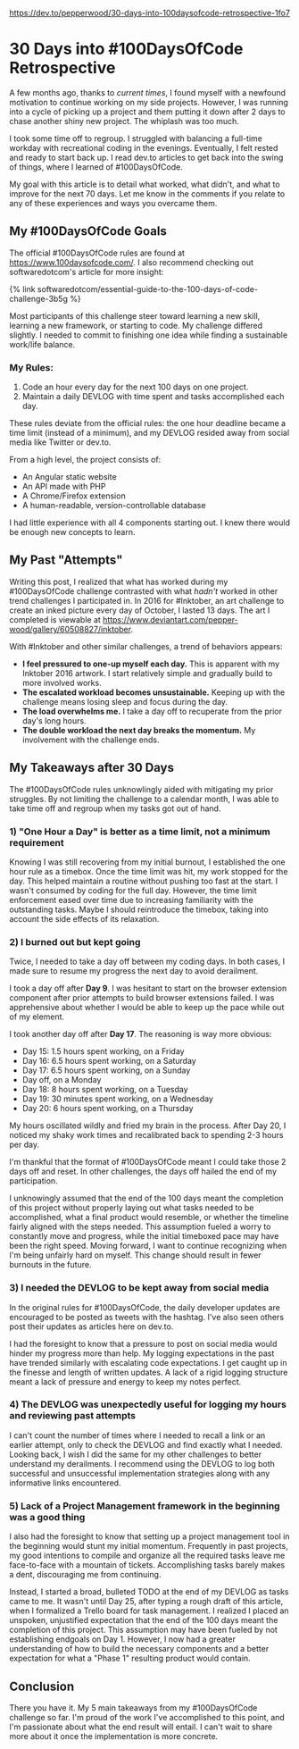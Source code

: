 https://dev.to/pepperwood/30-days-into-100daysofcode-retrospective-1fo7

# 30 Days into #100DaysOfCode Retrospective

A few months ago, thanks to _current times_, I found myself with a newfound motivation to continue working on my side projects. However, I was running into a cycle of picking up a project and them putting it down after 2 days to chase another shiny new project. The whiplash was too much.

I took some time off to regroup. I struggled with balancing a full-time workday with recreational coding in the evenings. Eventually, I felt rested and ready to start back up. I read dev.to articles to get back into the swing of things, where I learned of #100DaysOfCode.

My goal with this article is to detail what worked, what didn't, and what to improve for the next 70 days. Let me know in the comments if you relate to any of these experiences and ways you overcame them.

## My #100DaysOfCode Goals

The official #100DaysOfCode rules are found at https://www.100daysofcode.com/. I also recommend checking out softwaredotcom's article for more insight:

{% link softwaredotcom/essential-guide-to-the-100-days-of-code-challenge-3b5g %}

Most participants of this challenge steer toward learning a new skill, learning a new framework, or starting to code. My challenge differed slightly. I needed to commit to finishing one idea while finding a sustainable work/life balance.

### My Rules:

1. Code an hour every day for the next 100 days on one project.
2. Maintain a daily DEVLOG with time spent and tasks accomplished each day.

These rules deviate from the official rules: the one hour deadline became a time limit (instead of a minimum), and my DEVLOG resided away from social media like Twitter or dev.to.

From a high level, the project consists of:
- An Angular static website
- An API made with PHP
- A Chrome/Firefox extension
- A human-readable, version-controllable database

I had little experience with all 4 components starting out. I knew there would be enough new concepts to learn.

## My Past "Attempts"

Writing this post, I realized that what has worked during my #100DaysOfCode challenge contrasted with what _hadn't_ worked in other trend challenges I participated in. In 2016 for #Inktober, an art challenge to create an inked picture every day of October, I lasted 13 days. The art I completed is viewable at https://www.deviantart.com/pepper-wood/gallery/60508827/inktober.

With #Inktober and other similar challenges, a trend of behaviors appears:
- **I feel pressured to one-up myself each day.** This is apparent with my Inktober 2016 artwork. I start relatively simple and gradually build to more involved works.
- **The escalated workload becomes unsustainable.** Keeping up with the challenge means losing sleep and focus during the day.
- **The load overwhelms me.** I take a day off to recuperate from the prior day's long hours.
- **The double workload the next day breaks the momentum.** My involvement with the challenge ends.

## My Takeaways after 30 Days

The #100DaysOfCode rules unknowlingly aided with mitigating my prior struggles. By not limiting the challenge to a calendar month, I was able to take time off and regroup when my tasks got out of hand.

### 1) "One Hour a Day" is better as a time limit, not a minimum requirement

Knowing I was still recovering from my initial burnout, I established the one hour rule as a timebox. Once the time limit was hit, my work stopped for the day. This helped maintain a routine without pushing too fast at the start. I wasn't consumed by coding for the full day. However, the time limit enforcement eased over time due to increasing familiarity with the outstanding tasks. Maybe I should reintroduce the timebox, taking into account the side effects of its relaxation.

### 2) I burned out but kept going

Twice, I needed to take a day off between my coding days. In both cases, I made sure to resume my progress the next day to avoid derailment.

I took a day off after **Day 9**. I was hesitant to start on the browser extension component after prior attempts to build browser extensions failed. I was apprehensive about whether I would be able to keep up the pace while out of my element.

I took another day off after **Day 17**. The reasoning is way more obvious:
- Day 15: 1.5 hours spent working, on a Friday
- Day 16: 6.5 hours spent working, on a Saturday
- Day 17: 6.5 hours spent working, on a Sunday
- Day off, on a Monday
- Day 18: 8 hours spent working, on a Tuesday
- Day 19: 30 minutes spent working, on a Wednesday
- Day 20: 6 hours spent working, on a Thursday

My hours oscillated wildly and fried my brain in the process. After Day 20, I noticed my shaky work times and recalibrated back to spending 2-3 hours per day.

I'm thankful that the format of #100DaysOfCode meant I could take those 2 days off and reset. In other challenges, the days off hailed the end of my participation.

I unknowingly assumed that the end of the 100 days meant the completion of this project without properly laying out what tasks needed to be accomplished, what a final product would resemble, or whether the timeline fairly aligned with the steps needed. This assumption fueled a worry to constantly move and progress, while the initial timeboxed pace may have been the right speed. Moving forward, I want to continue recognizing when I'm being unfairly hard on myself. This change should result in fewer burnouts in the future.

### 3) I needed the DEVLOG to be kept away from social media

In the original rules for #100DaysOfCode, the daily developer updates are encouraged to be posted as tweets with the hashtag. I've also seen others post their updates as articles here on dev.to.

I had the foresight to know that a pressure to post on social media would hinder my progress more than help. My logging expectations in the past have trended similarly with escalating code expectations. I get caught up in the finesse and length of written updates. A lack of a rigid logging structure meant a lack of pressure and energy to keep my notes perfect.

### 4) The DEVLOG was unexpectedly useful for logging my hours and reviewing past attempts

I can't count the number of times where I needed to recall a link or an earlier attempt, only to check the DEVLOG and find exactly what I needed. Looking back, I wish I did the same for my other challenges to better understand my derailments. I recommend using the DEVLOG to log both successful and unsuccessful implementation strategies along with any informative links encountered.

### 5) Lack of a Project Management framework in the beginning was a good thing

I also had the foresight to know that setting up a project management tool in the beginning would stunt my initial momentum. Frequently in past projects, my good intentions to compile and organize all the required tasks leave me face-to-face with a mountain of tickets. Accomplishing tasks barely makes a dent, discouraging me from continuing.

Instead, I started a broad, bulleted TODO at the end of my DEVLOG as tasks came to me. It wasn't until Day 25, after typing a rough draft of this article, when I formalized a Trello board for task management. I realized I placed an unspoken, unjustified expectation that the end of the 100 days meant the completion of this project. This assumption may have been fueled by not establishing endgoals on Day 1. However, I now had a greater understanding of how to build the necessary components and a better expectation for what a "Phase 1" resulting product would contain.

## Conclusion

There you have it. My 5 main takeaways from my #100DaysOfCode challenge so far. I'm proud of the work I've accomplished to this point, and I'm passionate about what the end result will entail. I can't wait to share more about it once the implementation is more concrete.
